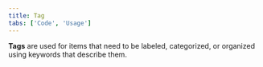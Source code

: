 ```yaml
---
title: Tag
tabs: ['Code', 'Usage']
---
```


**Tags** are used for items that need to be labeled, categorized, or organized using keywords that describe them.

<component 
    name="Tag"
    component="tag" 
    variation="tag"
    experimental="true"
    >
</component>
<component-docs component="tag" experimental="true"></component-docs>
